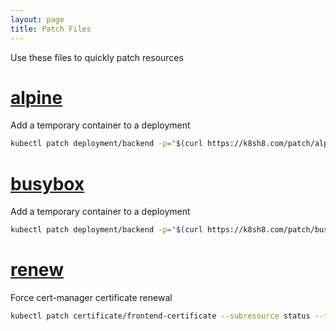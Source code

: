 ```yaml
---
layout: page
title: Patch Files
---
```


Use these files to quickly patch resources

# [alpine](/patch/alpine)

Add a temporary container to a deployment

```sh
kubectl patch deployment/backend -p="$(curl https://k8sh8.com/patch/alpine)"
```

# [busybox](/patch/busybox)

Add a temporary container to a deployment

```sh
kubectl patch deployment/backend -p="$(curl https://k8sh8.com/patch/busybox)"
```

# [renew](/patch/renew)

Force cert-manager certificate renewal

```sh
kubectl patch certificate/frontend-certificate --subresource status --type=merge -p="$(curl https://k8sh8.com/patch/renew)"
```
